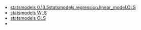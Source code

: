* [statsmodels 0.13.5statsmodels.regression.linear_model.OLS](https://www.statsmodels.org/stable/generated/statsmodels.regression.linear_model.OLS.html)
* [statsmodels WLS](https://www.statsmodels.org/stable/_modules/statsmodels/regression/linear_model.html#OLS)
* [statsmodels OLS](https://www.statsmodels.org/stable/examples/notebooks/generated/ols.html)
* 
